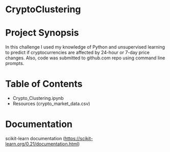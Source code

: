# CryptoClustering

# Project Synopsis
In this challenge I used my knowledge of Python and unsupervised learning to predict if cryptocurrencies are affected by 24-hour or 7-day price changes. Also, code was submitted to github.com repo using command line prompts. 


# Table of Contents
- Crypto_Clustering.ipynb
- Resources (crypto_market_data.csv)

# Documentation
scikit-learn documentation (https://scikit-learn.org/0.21/documentation.html)
